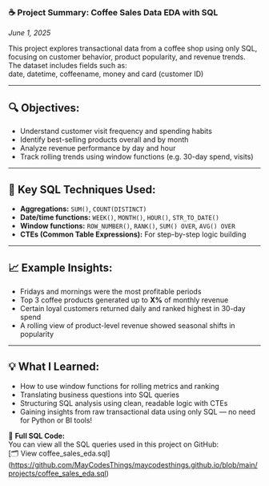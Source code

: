 ### ☕ Project Summary: Coffee Sales Data EDA with SQL
*June 1, 2025*

This project explores transactional data from a coffee shop using only SQL, focusing on customer behavior, product popularity, and revenue trends.  
The dataset includes fields such as:  
date, datetime, coffeename, money and card (customer ID)

---

## 🔍 Objectives:
- Understand customer visit frequency and spending habits  
- Identify best-selling products overall and by month  
- Analyze revenue performance by day and hour  
- Track rolling trends using window functions (e.g. 30-day spend, visits)  

---

## 🧠 Key SQL Techniques Used:
- **Aggregations:** `SUM()`, `COUNT(DISTINCT)`  
- **Date/time functions:** `WEEK()`, `MONTH()`, `HOUR()`, `STR_TO_DATE()`  
- **Window functions:** `ROW_NUMBER()`, `RANK()`, `SUM() OVER`, `AVG() OVER`  
- **CTEs (Common Table Expressions):** For step-by-step logic building  

---

## 📈 Example Insights:
- Fridays and mornings were the most profitable periods  
- Top 3 coffee products generated up to **X%** of monthly revenue  
- Certain loyal customers returned daily and ranked highest in 30-day spend  
- A rolling view of product-level revenue showed seasonal shifts in popularity  

---

## 💡 What I Learned:
- How to use window functions for rolling metrics and ranking  
- Translating business questions into SQL queries  
- Structuring SQL analysis using clean, readable logic with CTEs  
- Gaining insights from raw transactional data using only SQL — no need for Python or BI tools!

📎 **Full SQL Code:**  
You can view all the SQL queries used in this project on GitHub:  
[🗂 View coffee_sales_eda.sql] (https://github.com/MayCodesThings/maycodesthings.github.io/blob/main/projects/coffee_sales_eda.sql)

